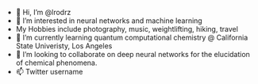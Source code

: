 - 👋 Hi, I’m @lrodrz
- 👀 I’m interested in neural networks and machine learning
-    My Hobbies include photography, music, weightlifting, hiking, travel
- 🌱 I’m currently learning quantum computational chemistry @ California State Univeristy, Los Angeles 
- 💞️ I’m looking to collaborate on deep neural networks for the elucidation of chemical phenomena. 
- 📫 Twitter username 

<!---
lrodrz/lrodrz is a ✨ special ✨ repository because its `README.md` (this file) appears on your GitHub profile.
You can click the Preview link to take a look at your changes.
--->
